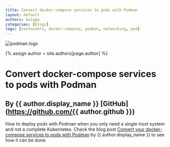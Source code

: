 ```yaml
---
title: Convert docker-compose services to pods with Podman
layout: default
authors: balage
categories: [blogs]
tags: [containers, docker-compose, podman, networking, pod]
---
```

![podman logo](https://podman.io/images/podman.svg)

{% assign author = site.authors[page.author] %}
# Convert docker-compose services to pods with Podman
## By {{ author.display_name }} [GitHub](https://github.com/{{ author.github }})

How to deploy pods with Podman when you only need a single-host system and not a complete Kubernetes. Check the blog post [Convert your docker-compose services to pods with Podman](https://balagetech.com/convert-docker-compose-services-to-pods/) by {{ author.display_name }} to see how it can be done.
